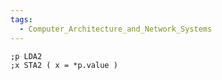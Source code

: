 ```yaml
---
tags:
  - Computer_Architecture_and_Network_Systems
---
```


```
;p LDA2
;x STA2 ( x = *p.value )
```
